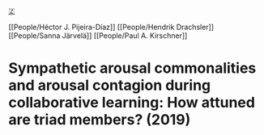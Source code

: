 [🇿](zotero://select/groups/5641742/items/JBIES9NR)

[[People/Héctor J. Pijeira-Díaz]] [[People/Hendrik Drachsler]] [[People/Sanna Järvelä]] [[People/Paul A. Kirschner]] 
# Sympathetic arousal commonalities and arousal contagion during collaborative learning: How attuned are triad members? (2019)

